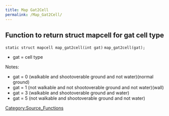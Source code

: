 ```yaml
---
title: Map Gat2Cell
permalink: /Map_Gat2Cell/
---
```


Function to return struct mapcell for gat cell type
---------------------------------------------------

`static struct mapcell map_gat2cell(int gat)`
`map_gat2cell(gat);`

-   gat = cell type

Notes:

-   gat = 0 (walkable and shootoverable ground and not water)(normal ground)
-   gat = 1 (not walkable and not shootoverable ground and not water)(wall)
-   gat = 3 (walkable and shootoverable ground and water)
-   gat = 5 (not walkable and shootoverable ground and not water)

[Category:Source_Functions](Source_Functions)